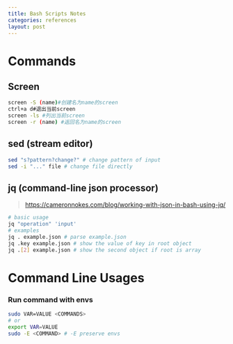 ```yaml
---
title: Bash Scripts Notes
categories: references
layout: post
---
```




# Commands

## Screen

```bash
screen -S (name)#创建名为name的screen
ctrl+a d#退出当前screen
screen -ls #列出当前screen
screen -r (name) #返回名为name的screen
```

## sed (stream editor)

```bash
sed "s?pattern?change?" # change pattern of input
sed -i "..." file # change file directly
```

##  jq (command-line json processor)

> https://cameronnokes.com/blog/working-with-json-in-bash-using-jq/

```bash
# basic usage
jq "operation" 'input'
# examples
jq . example.json # parse example.json
jq .key example.json # show the value of key in root object
jq .[2] example.json # show the second object if root is array
```

# Command Line Usages

### Run command with envs

```bash
sudo VAR=VALUE <COMMANDS>
# or
export VAR=VALUE
sudo -E <COMMAND> # -E preserve envs
```

